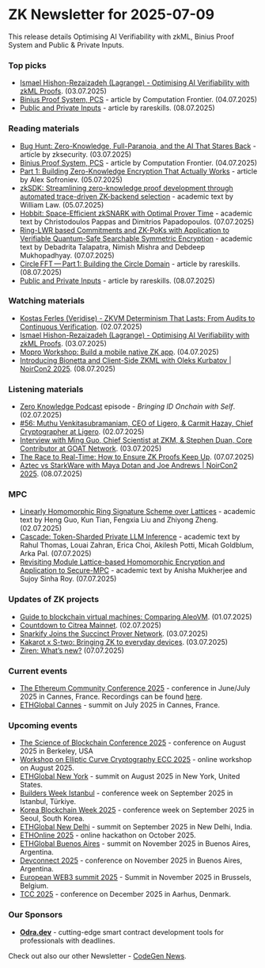 # ZK Newsletter for 2025-07-09
This release details Optimising AI Verifiability with zkML, Binius Proof System and Public & Private Inputs.

### Top picks
* [Ismael Hishon-Rezaizadeh (Lagrange) - Optimising AI Verifiability with zkML Proofs](https://www.youtube.com/watch?v=yQb-eZxGLV8). (03.07.2025)
* [Binius Proof System, PCS](https://medium.com/@CFrontier_Labs/binius-proof-system-pcs-f04bf3f22e18) - article by Computation Frontier. (04.07.2025)
* [Public and Private Inputs](https://rareskills.io/post/circom-public-private-inputs) - article by rareskills. (08.07.2025)

### Reading materials 
* [Bug Hunt: Zero-Knowledge, Full-Paranoia, and the AI That Stares Back](https://blog.zksecurity.xyz/posts/snarksentinel/) - article by zksecurity. (03.07.2025)
* [Binius Proof System, PCS](https://medium.com/@CFrontier_Labs/binius-proof-system-pcs-f04bf3f22e18) - article by Computation Frontier. (04.07.2025)
* [Part 1: Building Zero-Knowledge Encryption That Actually Works](https://medium.com/@alexsofroniev/part-1-building-zero-knowledge-encryption-that-actually-works-01993255b4bf) - article by Alex Sofroniev. (05.07.2025)
* [zkSDK: Streamlining zero-knowledge proof development through automated trace-driven ZK-backend selection](https://arxiv.org/pdf/2507.05294) - academic text by  William Law. (05.07.2025)
* [Hobbit: Space-Efficient zkSNARK with Optimal Prover Time](https://eprint.iacr.org/2025/1214.pdf) - academic text by Christodoulos Pappas and Dimitrios Papadopoulos. (07.07.2025)
* [Ring-LWR based Commitments and ZK-PoKs with Application to Verifiable Quantum-Safe Searchable Symmetric Encryption](https://eprint.iacr.org/2025/1216.pdf) - academic text by Debadrita Talapatra, Nimish Mishra and Debdeep Mukhopadhyay. (07.07.2025)
* [Circle FFT — Part 1: Building the Circle Domain](https://rareskills.io/post/circle-starks) - article by rareskills. (08.07.2025)
* [Public and Private Inputs](https://rareskills.io/post/circom-public-private-inputs) - article by rareskills. (08.07.2025)

### Watching materials
* [Kostas Ferles (Veridise) - ZKVM Determinism That Lasts: From Audits to Continuous Verification](https://www.youtube.com/watch?v=Z6ynw9I78u8). (02.07.2025)
* [Ismael Hishon-Rezaizadeh (Lagrange) - Optimising AI Verifiability with zkML Proofs](https://www.youtube.com/watch?v=yQb-eZxGLV8). (03.07.2025)
* [Mopro Workshop: Build a mobile native ZK app](https://www.youtube.com/watch?v=AfbawUoMntc). (04.07.2025)
* [Introducing Bionetta and Client-Side ZKML with Oleks Kurbatov | NoirCon2 2025](https://www.youtube.com/watch?v=e7Pj79YOftU). (08.07.2025)
 
### Listening materials
* [Zero Knowledge Podcast](https://zeroknowledge.fm/podcast/366/) episode - *Bringing ID Onchain with Self*. (02.07.2025)
* [#56: Muthu Venkitasubramaniam, CEO of Ligero, & Carmit Hazay, Chief Cryptographer at Ligero](https://www.youtube.com/watch?v=koUBorhapo0). (02.07.2025)
* [Interview with Ming Guo, Chief Scientist at ZKM, & Stephen Duan, Core Contributor at GOAT Network](https://www.youtube.com/watch?v=2Y8oWp5gnp8). (03.07.2025)
* [The Race to Real-Time: How to Ensure ZK Proofs Keep Up](https://www.youtube.com/watch?v=Aw6hPrsoOyk). (07.07.2025)
* [Aztec vs StarkWare with Maya Dotan and Joe Andrews | NoirCon2 2025](https://www.youtube.com/watch?v=KIbsPcWsakQ). (08.07.2025)

### MPC
* [Linearly Homomorphic Ring Signature Scheme over Lattices](https://arxiv.org/pdf/2507.02281) - academic text by Heng Guo, Kun Tian, Fengxia Liu and Zhiyong Zheng. (02.07.2025)
* [Cascade: Token-Sharded Private LLM Inference](https://arxiv.org/pdf/2507.05228) - academic text by Rahul Thomas, Louai Zahran, Erica Choi, Akilesh Potti, Micah Goldblum, Arka Pal. (07.07.2025)
* [Revisiting Module Lattice-based Homomorphic Encryption and Application to Secure-MPC](https://eprint.iacr.org/2025/1218.pdf) - academic text by Anisha Mukherjee and Sujoy Sinha Roy. (07.07.2025)
 
### Updates of ZK projects
* [Guide to blockchain virtual machines: Comparing AleoVM](https://aleo.org/post/guide-to-blockchain-virtual-machines-comparing-aleovm/). (01.07.2025)
* [Countdown to Citrea Mainnet](https://www.blog.citrea.xyz/countdown-to-citrea-mainnet/). (02.07.2025)
* [Snarkify Joins the Succinct Prover Network](https://blog.succinct.xyz/snarkify/). (03.07.2025)
* [Kakarot x S-two: Bringing ZK to everyday devices](https://starkware.co/blog/kakarot-x-s-two-bringing-zk-to-everyday-devices/). (03.07.2025)
* [Ziren: What’s new?](https://www.zkm.io/blog/ziren-whats-new) (07.07.2025)
 
### Current events
* [The Ethereum Community Conference 2025](https://ethcc.io/) - conference in June/July 2025 in Cannes, France. Recordings can be found [here](https://www.youtube.com/playlist?list=PL-owlDp9BBauKAqrg_KZvcHr8Si4jbuIK).
* [ETHGlobal Cannes](https://ethglobal.com/events/cannes) - summit on July 2025 in Cannes, France.

### Upcoming events
* [The Science of Blockchain Conference 2025](https://www.sbc-conference.com/2025/) - conference on August 2025 in Berkeley, USA
* [Workshop on Elliptic Curve Cryptography ECC 2025](https://eccworkshop.org/2025/index.html) - online workshop on August 2025.
* [ETHGlobal New York](https://ethglobal.com/events/newyork2025) - summit on August 2025 in New York, United States.
* [Builders Week Istanbul](https://buildersweekistanbul.com/) - conference week on September 2025 in Istanbul, Türkiye.
* [Korea Blockchain Week 2025](https://koreablockchainweek.com/) - conference week on September 2025 in Seoul, South Korea.
* [ETHGlobal New Delhi](https://ethglobal.com/events/newdelhi) - summit on September 2025 in New Delhi, India.
* [ETHOnline 2025](https://ethglobal.com/events/ethonline2025) - online hackathon on October 2025. 
* [ETHGlobal Buenos Aires](https://ethglobal.com/events/buenosaires) - summit on November 2025 in Buenos Aires, Argentina.
* [Devconnect 2025](https://devconnect.org/) - conference on November 2025 in Buenos Aires, Argentina. 
* [European WEB3 summit 2025](https://www.web3eurosummit.eu/) - Summit in November 2025 in Brussels, Belgium.
* [TCC 2025](https://tcc.iacr.org/2025/) - conference on December 2025 in  Aarhus, Denmark.

### Our Sponsors
* **[Odra.dev](https://odra.dev)** - cutting-edge smart contract development tools for professionals with deadlines.

Check out also our other Newsletter - [CodeGen News](https://codegen.substack.com/p/codegen-news-for-2025-06-02). 

